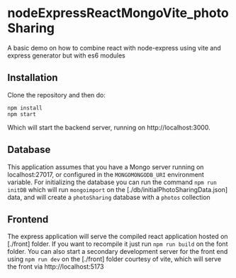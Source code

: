 # nodeExpressReactMongoVite_photoSharing
A basic demo on how to combine react with node-express using vite and express generator but with es6 modules


## Installation


Clone the repository and then do:

```
npm install
npm start
```
Which will start the backend server, running on http://localhost:3000. 


## Database

This application assumes that you have a Mongo server running on localhost:27017, or configured in the `MONGOMONGODB_URI` environment variable. For initializing the database you can run the command `npm run initDB` which will run `mongoimport` on the [./db/initialPhotoSharingData.json] data, and will create a `photoSharing` database with a `photos` collection


## Frontend

The express application will serve the compiled react application hosted on [./front] folder. If you want to recompile it just run `npm run build` on the font folder. You can also start a secondary development server for the front end using `npm run dev` on the [./front] folder courtesy of vite, which will serve the front via http://localhost:5173



